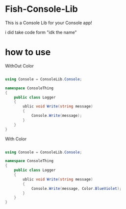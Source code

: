 # Fish-Console-Lib
This is a Console Lib for your Console app!

i did take code form "idk the name"

# how to use

WithOut Color 
```c#

using Console = ConsoleLib.Console;

namespace ConsoleThing
{
    public class Logger
    {
        ublic void Write(string message)
        {
            Console.Write(message);
        }
    }
}

```

With Color 
```c#

using Console = ConsoleLib.Console;

namespace ConsoleThing
{
    public class Logger
    {
        ublic void Write(string message)
        {
            Console.Write(message, Color.BlueViolet);
        }
    }
}

```
